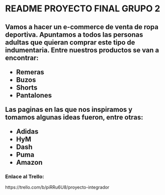 <h1>README PROYECTO FINAL GRUPO 2<h2>

<p>
Vamos a hacer un e-commerce de venta de ropa deportiva. Apuntamos a todos las personas adultas que quieran comprar este tipo de indumentaria. Entre nuestros productos se van a encontrar:
</p>
<ul>
  <li>Remeras</li>
  <li>Buzos</li>
  <li>Shorts</li>
  <li>Pantalones</li>
</ul>

<p>
Las paginas en las que nos inspiramos y tomamos algunas ideas fueron, entre otras:
</p>
<ul>
  <li>Adidas</li>
  <li>HyM</li>
  <li>Dash</li>
  <li>Puma</li>
  <li>Amazon</li>
</ul>

<h3>Enlace al Trello:</h3>
<p>https://trello.com/b/piRRu6U8/proyecto-integrador</p>
